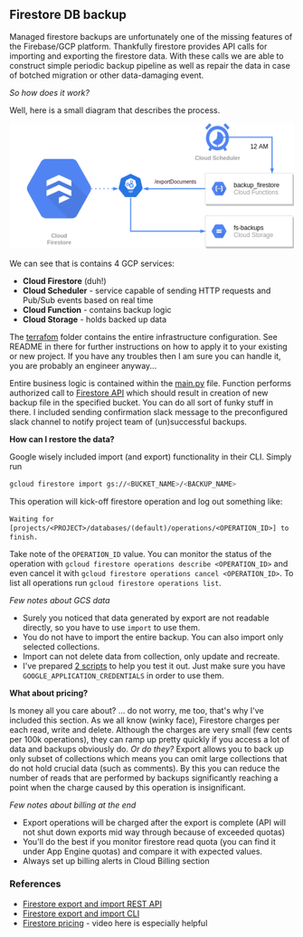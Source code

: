 ## Firestore DB backup

Managed firestore backups are unfortunately one of the missing features of the 
Firebase/GCP platform. Thankfully firestore provides API calls for importing
and exporting the firestore data. With these calls we are able to construct
simple periodic backup pipeline as well as repair the data in case of botched
migration or other data-damaging event.

*So how does it work?* 

Well, here is a small diagram that describes the process.

![export_diagram](./misc/export.png)

We can see that is contains 4 GCP services:

 * **Cloud Firestore** (duh!)
 * **Cloud Scheduler** - service capable of sending HTTP requests and Pub/Sub events based on real time
 * **Cloud Function** - contains backup logic
 * **Cloud Storage** - holds backed up data
 
The [terrafom](https://github.com/LukasSlouka/demos/tree/master/firestore-backup/terraform) folder contains
the entire infrastructure configuration. See README in there for further instructions on how to apply it
to your existing or new project. If you have any troubles then I am sure you can handle it, you are probably
an engineer anyway... 

Entire business logic is contained within the [main.py](https://github.com/LukasSlouka/demos/tree/master/firestore-backup/main.py)
file. Function performs authorized call to [Firestore API](https://firebase.google.com/docs/firestore/reference/rest/v1beta1/projects.databases)
which should result in creation of new backup file in the specified bucket. You can do all sort of funky
stuff in there. I included sending confirmation slack message to the preconfigured slack channel to notify
project team of (un)successful backups.

**How can I restore the data?**

Google wisely included import (and export) functionality in their CLI. Simply run

```bash
gcloud firestore import gs://<BUCKET_NAME>/<BACKUP_NAME>
```

This operation will kick-off firestore operation and log out something like:

```
Waiting for [projects/<PROJECT>/databases/(default)/operations/<OPERATION_ID>] to finish.
```

Take note of the `OPERATION_ID` value. You can monitor the status of the operation with 
`gcloud firestore operations describe <OPERATION_ID>` and even cancel it with
`gcloud firestore operations cancel <OPERATION_ID>`. To list all operations run
`gcloud firestore operations list`.

*Few notes about GCS data*

* Surely you noticed that data generated by export are not readable directly, so you have to use `import`
to use them.
* You do not have to import the entire backup. You can also import only selected collections.
* Import can not delete data from collection, only update and recreate.
* I've prepared [2 scripts](https://github.com/LukasSlouka/demos/tree/master/firestore-backup/scripts) to help you
test it out. Just make sure you have `GOOGLE_APPLICATION_CREDENTIALS` in order to use them.

**What about pricing?**

Is money all you care about? ... do not worry, me too, that's why I've included this section. As we all
know (winky face), Firestore charges per each read, write and delete. Although the charges are very small
(few cents per 100k operations), they can ramp up pretty quickly if you access a lot of data and backups
obviously do. *Or do they?* Export allows you to back up only subset of collections which means you can
omit large collections that do not hold crucial data (such as comments). By this you can reduce the number
of reads that are performed by backups significantly reaching a point when the charge caused by this operation
is insignificant.

*Few notes about billing at the end*

* Export operations will be charged after the export is complete (API will not shut down exports
mid way through because of exceeded quotas)
* You'll do the best if you monitor firestore read quota (you can find it under App Engine quotas) and 
compare it with expected values.
* Always set up billing alerts in Cloud Billing section

### References

 - [Firestore export and import REST API](https://firebase.google.com/docs/firestore/reference/rest/v1beta1/projects.databases)
 - [Firestore export and import CLI](https://firebase.google.com/docs/firestore/manage-data/export-import)
 - [Firestore pricing](https://firebase.google.com/docs/firestore/pricing) - video here is especially helpful
